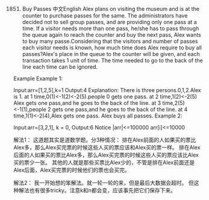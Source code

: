1851. Buy Passes
中文English
Alex plans on visiting the museum and is at the counter to purchase passes for the same. The administrators have decided not to sell group passes, and are providing only one pass at a time. If a visitor needs more than one pass, he/she has to pass through the queue again to reach the counter and buy the next pass, Alex wants to buy many passe.Considering that the visitors and number of passes each visitor needs is known, how much time does Alex require to buy all passes?Alex's place in the queue to the counter will be given, and each transaction takes 1 unit of time. The time needed to go to the back of the line each time can be ignored.

Example
Example 1:

Input:arr=[1,2,5],k=1
Output:4
Explanation:
There is three persons.0,1,2.Alex is 1.
at 1 time,0(1)<-1(2)<-2(5).people 0 gets one pass.
at 2 time,1(2)<-2(5) Alex gets one pass,and he goes to the back of the line.
at 3 time,2(5)<-1(1),people 2 gets one pass,and he goes to the back of the line.
at 4 time,1(1)<-2(4),Alex gets one pass. Alex  buys all passes.
Example 2:

Input:arr=[3,2,1], k = 0,
Output:6
Notice
|arr|<=100000
arr[i]<=10000

解法1：
这道题其实是道数学题。分3种情况：
排在Alex前面的人如果买的票比Alex多，那么Alex买完票的时候这些人买的票应该和Alex买的票一样。
排在Alex后面的人如果买的票比Alex多，那么Alex买完票的时候这些人买的票应该比Alex买的票少一张。
其他的人就是那些买票比Alex少的，不管是排在Alex前面还是Alex后面，Alex买完票的时候他们的票也会买完。

解法2：
我一开始想的笨解法。就一轮一轮的来，但是最后大数据会超时。
但这种解法也有很多tricky。注意k和n都会变，应该事先把它们保存下来。
